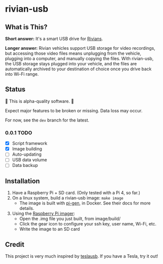 # rivian-usb

## What is This?

**Short answer:** It's a smart USB drive for [Rivians](https://rivian.com).

**Longer answer:** Rivian vehicles support USB storage for video recordings, but
accessing those video files means unplugging from the vehicle, plugging into a
computer, and manually copying the files. With rivian-usb, the USB storage stays
plugged into your vehicle, and the files are automatically archived to your
destination of choice once you drive back into Wi-Fi range.

## Status

:rotating_light: This is alpha-quality software. :rotating_light:

Expect major features to be broken or missing. Data loss may occur.

For now, see the `dev` branch for the latest.

### 0.0.1 TODO

- [x] Script framework
- [x] Image building
- [ ] Auto-updating
- [ ] USB data volume
- [ ] Data backup

## Installation

1. Have a Raspberry Pi + SD card. (Only tested with a Pi 4, so far.)
2. On a linux system, build a rivian-usb image: `make image`
   - The image is built with [pi-gen](https://github.com/RPi-Distro/pi-gen),
     in Docker. See their docs for more details.
3. Using the [Raspberry Pi imager](https://github.com/raspberrypi/rpi-imager):
   - Open the .img file you just built, from image/build/
   - Click the gear icon to configure your ssh key, user name, Wi-Fi, etc.
   - Write the image to an SD card

## Credit

This project is very much inspired by [teslausb][1]. If you have a Tesla, try
it out!


[1]: https://github.com/marcone/teslausb
